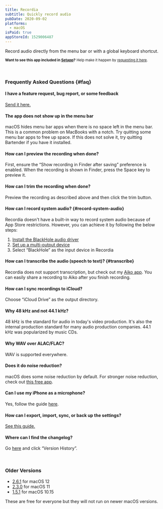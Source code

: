 ```yaml
---
title: Recordia
subtitle: Quickly record audio
pubDate: 2020-09-02
platforms:
  - macOS
isPaid: true
appStoreId: 1529006487
---
```


Record audio directly from the menu bar or with a global keyboard shortcut.

<sup>**Want to see this app included in [Setapp](https://setapp.com)?** Help make it happen by [requesting it here](https://www.facebook.com/groups/setapp/posts/1849644978569967/).</sup>

<br>

### Frequently Asked Questions {#faq}

#### I have a feature request, bug report, or some feedback

[Send it here.](https://sindresorhus.com/feedback?product=Recordia&referrer=Website-FAQ)

#### The app does not show up in the menu bar

macOS hides menu bar apps when there is no space left in the menu bar. This is a common problem on MacBooks with a notch. Try quitting some menu bar apps to free up space. If this does not solve it, try quitting Bartender if you have it installed.

#### How can I preview the recording when done?

First, ensure the “Show recording in Finder after saving” preference is enabled. When the recording is shown in Finder, press the Space key to preview it.

#### How can I trim the recording when done?

Preview the recording as described above and then click the trim button.

#### How can I record system audio? {#record-system-audio}

Recordia doesn't have a built-in way to record system audio because of App Store restrictions. However, you can achieve it by following the below steps:

1. [Install the BlackHole audio driver](https://github.com/ExistentialAudio/BlackHole#installation-instructions)
2. [Set up a multi-output device](https://github.com/ExistentialAudio/BlackHole/wiki/Multi-Output-Device)
3. Select “BlackHole” as the input device in Recordia

#### How can I transcribe the audio (speech to text)? {#transcribe}

Recordia does not support transcription, but check out my [Aiko app](/aiko). You can easily share a recording to Aiko after you finish recording.

#### How can I sync recordings to iCloud?

Choose “iCloud Drive” as the output directory.

#### Why 48 kHz and not 44.1 kHz?

48 kHz is the standard for audio in today's video production. It's also the internal production standard for many audio production companies. 44.1 kHz was popularized by music CDs.

#### Why WAV over ALAC/FLAC?

WAV is supported everywhere.

#### Does it do noise reduction?

macOS does some noise reduction by default. For stronger noise reduction, check out [this free app](https://www.utterly.app).

#### Can I use my iPhone as a microphone?

Yes, follow the guide [here](https://www.switchingtomac.com/tutorials/how-to-use-your-iphone-as-a-microphone-on-a-mac/).

#### How can I export, import, sync, or back up the settings?

[See this guide.](https://github.com/sindresorhus/guides/blob/main/backup-app-settings.md)

#### Where can I find the changelog?

Go [here](https://apps.apple.com/app/id1529006487) and click “Version History”.

<br>

### Older Versions

- [2.6.1](https://github.com/sindresorhus/meta/files/11053013/Recordia.2.6.1.-.macOS.12.zip) for macOS 12
- [2.3.0](https://github.com/sindresorhus/meta/files/8798113/Recordia.2.3.0.-.macOS.11.zip) for macOS 11
- [1.5.1](https://github.com/sindresorhus/meta/files/6538283/Recordia.1.5.1.-.macOS.10.15.zip) for macOS 10.15

These are free for everyone but they will not run on newer macOS versions.
